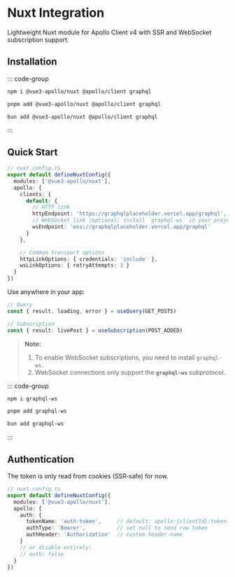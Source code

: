 # Nuxt Integration

Lightweight Nuxt module for Apollo Client v4 with SSR and WebSocket subscription support.

## Installation

::: code-group

```bash [🟥 npm]
npm i @vue3-apollo/nuxt @apollo/client graphql
```

```bash [🟨 pnpm]
pnpm add @vue3-apollo/nuxt @apollo/client graphql
```

```bash [👶 bun]
bun add @vue3-apollo/nuxt @apollo/client graphql
```

:::

## Quick Start

```ts
// nuxt.config.ts
export default defineNuxtConfig({
  modules: ['@vue3-apollo/nuxt'],
  apollo: {
    clients: {
      default: {
        // HTTP link
        httpEndpoint: 'https://graphqlplaceholder.vercel.app/graphql',
        // WebSocket link (optional; install `graphql-ws` in your project)
        wsEndpoint: 'wss://graphqlplaceholder.vercel.app/graphql'
      }
    },

    // Common transport options
    httpLinkOptions: { credentials: 'include' },
    wsLinkOptions: { retryAttempts: 3 }
  }
})
```

Use anywhere in your app:

```ts
// Query
const { result, loading, error } = useQuery(GET_POSTS)

// Subscription
const { result: livePost } = useSubscription(POST_ADDED)
```

> **Note:**  
> 1. To enable WebSocket subscriptions, you need to install `graphql-ws`.  
> 2. WebSocket connections only support the **`graphql-ws`** subprotocol.

::: code-group

```bash [🟥 npm]
npm i graphql-ws
```

```bash [🟨 pnpm]
pnpm add graphql-ws
```

```bash [👶 bun]
bun add graphql-ws
```

:::

## Authentication

The token is only read from cookies (SSR‑safe) for now.

```ts
// nuxt.config.ts
export default defineNuxtConfig({
  modules: ['@vue3-apollo/nuxt'],
  apollo: {
    auth: {
      tokenName: 'auth-token',     // default: apollo:{clientId}:token
      authType: 'Bearer',          // set null to send raw token
      authHeader: 'Authorization'  // custom header name
    }
    // or disable entirely:
    // auth: false
  }
})
```